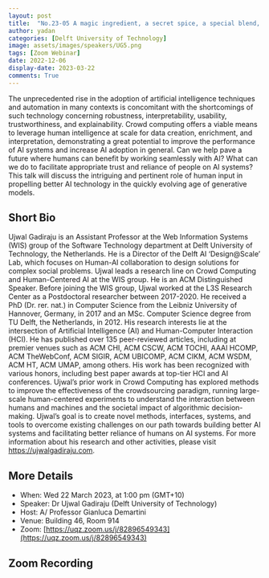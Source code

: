 ```yaml
---
layout: post
title:  "No.23-05 A magic ingredient, a secret spice, a special blend, for it can all be nice!' The Human Quotient for Better AI Systems"
author: yadan
categories: [Delft University of Technology]
image: assets/images/speakers/UG5.png
tags: [Zoom Webinar]
date: 2022-12-06
display-date: 2023-03-22
comments: True
---
```

The unprecedented rise in the adoption of artificial intelligence techniques and automation in many contexts is concomitant with the shortcomings of such technology concerning robustness, interpretability, usability, trustworthiness, and explainability. Crowd computing offers a viable means to leverage human intelligence at scale for data creation, enrichment, and interpretation, demonstrating a great potential to improve the performance of AI systems and increase AI adoption in general. Can we help pave a future where humans can benefit by working seamlessly with AI? What can we do to facilitate appropriate trust and reliance of people on AI systems? This talk will discuss the intriguing and pertinent role of human input in propelling better AI technology in the quickly evolving age of generative models.


## Short Bio
Ujwal Gadiraju is an Assistant Professor at the Web Information Systems (WIS) group of the Software Technology department at Delft University of Technology, the Netherlands. He is a Director of the Delft AI ‘Design@Scale’ Lab, which focuses on Human-AI collaboration to design solutions for complex social problems. Ujwal leads a research line on Crowd Computing and Human-Centered AI at the WIS group. He is an ACM Distinguished Speaker. Before joining the WIS group, Ujwal worked at the L3S Research Center as a Postdoctoral researcher between 2017-2020. He received a PhD (Dr. rer. nat.) in Computer Science from the Leibniz University of Hannover, Germany, in 2017 and an MSc. Computer Science degree from TU Delft, the Netherlands, in 2012. His research interests lie at the intersection of Artificial Intelligence (AI) and Human-Computer Interaction (HCI). He has published over 135 peer-reviewed articles, including at premier venues such as ACM CHI, ACM CSCW, ACM TOCHI, AAAI HCOMP, ACM TheWebConf, ACM SIGIR, ACM UBICOMP, ACM CIKM, ACM WSDM, ACM HT, ACM UMAP, among others. His work has been recognized with various honors, including best paper awards at top-tier HCI and AI conferences. Ujwal’s prior work in Crowd Computing has explored methods to improve the effectiveness of the crowdsourcing paradigm, running large-scale human-centered experiments to understand the interaction between humans and machines and the societal impact of algorithmic decision-making. Ujwal’s goal is to create novel methods, interfaces, systems, and tools to overcome existing challenges on our path towards building better AI systems and facilitating better reliance of humans on AI systems. For more information about his research and other activities, please visit https://ujwalgadiraju.com.


## More Details
+ When: Wed 22 March 2023, at 1:00 pm (GMT+10)
+ Speaker: Dr Ujwal Gadiraju (Delft University of Technology)
+ Host: A/ Professor Gianluca Demartini
+ Venue: Building 46, Room 914 
+ Zoom: [https://uqz.zoom.us/j/82896549343](https://uqz.zoom.us/j/82896549343)




## Zoom Recording
